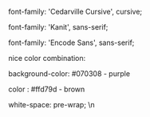 font-family: 'Cedarville Cursive', cursive;

font-family: 'Kanit', sans-serif;

font-family: 'Encode Sans', sans-serif;

nice color combination:

background-color: #070308 - purple

color : #ffd79d - brown

white-space: pre-wrap; \n


